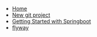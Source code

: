 <!-- docs/_sidebar.md -->

* [Home](/)
* [New git project](/git/README.md)
* [Getting Started with Springboot](./springboot/README.md)
* [flyway](./flyway/README.md)
